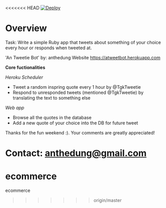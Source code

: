 <<<<<<< HEAD
[![Deploy](https://www.herokucdn.com/deploy/button.png)](https://heroku.com/deploy)
# Overview #

Task: Write a simple Ruby app that tweets about something of your choice every hour or responds when tweeted at.


'An Tweetie Bot' by: anthedung
Website https://atweetbot.herokuapp.com

**Core fuctionalities**

*Heroku Scheduler*
- Tweet a random inspring quote every 1 hour by @TgkTweetie 
- Respond to unresponded tweets (mentioned @TgkTweetie) by translating the text to something else

*Web app*
- Browse all the quotes in the database
- Add a new quote of your choice into the DB for future tweet

Thanks for the fun weekend :). Your comments are greatly appreciated!

Contact: anthedung@gmail.com
=======
# ecommerce
ecommerce
>>>>>>> origin/master
